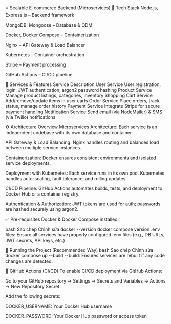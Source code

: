 ⭐️ Scalable E-commerce Backend (Microservices)
🧰 Tech Stack
Node.js, Express.js – Backend framework

MongoDB, Mongoose – Database & ODM

Docker, Docker Compose – Containerization

Nginx – API Gateway & Load Balancer

Kubernetes – Container orchestration

Stripe – Payment processing

GitHub Actions – CI/CD pipeline

🧩 Services & Features
Service	Description
User Service	User registration, login, JWT authentication, argon2 password hashing
Product Service	Manage product listings, categories, inventory
Shopping Cart Service	Add/remove/update items in user carts
Order Service	Place orders, track status, manage order history
Payment Service	Integrate Stripe for secure payment handling
Notification Service	Send email (via NodeMailer) & SMS (via Twilio) notifications

⚙️ Architecture Overview
Microservices Architecture:
Each service is an independent codebase with its own database and container.

API Gateway & Load Balancing:
Nginx handles routing and balances load between multiple service instances.

Containerization:
Docker ensures consistent environments and isolated service deployments.

Deployment with Kubernetes:
Each service runs in its own pod. Kubernetes handles auto-scaling, fault tolerance, and rolling updates.

CI/CD Pipeline:
GitHub Actions automates builds, tests, and deployment to Docker Hub or a container registry.

Authentication & Authorization:
JWT tokens are used for auth; passwords are hashed securely using argon2.

✅ Pre-requisites
Docker & Docker Compose installed:

bash
Sao chép
Chỉnh sửa
docker --version
docker compose version
.env files:
Ensure all services have properly configured .env files (e.g., DB URLs, JWT secrets, API keys, etc.)

🚀 Running the Project (Recommended Way)
bash
Sao chép
Chỉnh sửa
docker compose up --build
--build: Ensures services are rebuilt if any code changes are detected.

🔁 GitHub Actions (CI/CD)
To enable CI/CD deployment via GitHub Actions:

Go to your GitHub repository → Settings → Secrets and Variables → Actions → New Repository Secret.

Add the following secrets:

DOCKER_USERNAME: Your Docker Hub username

DOCKER_PASSWORD: Your Docker Hub password or access token

